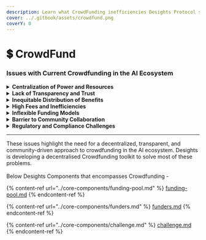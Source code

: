 ```yaml
---
description: Learn what CrowdFunding inefficiencies Desights Protocol solves
cover: ../.gitbook/assets/crowdfund.png
coverY: 0
---
```


# 💲 CrowdFund

### Issues with Current Crowdfunding in the AI Ecosystem

<details>

<summary><strong>Centralization of Power and Resources</strong></summary>

* **Dominance of Large Entities**: Major corporations and well-funded entities dominate AI research and development, limiting opportunities for smaller developers and independent researchers.

<!---->

* **Resource Inequality**: Smaller teams often lack access to necessary resources, funding, and infrastructure, creating a significant barrier to entry.

</details>

<details>

<summary><strong>Lack of Transparency and Trust</strong></summary>

* **Opaque Funding Processes**: Traditional crowdfunding platforms often lack transparency in how funds are allocated and managed, leading to mistrust among backers.

<!---->

* **Risk of Fraud**: The centralized nature of these platforms makes them susceptible to fraudulent activities, with limited mechanisms for accountability and verification.

</details>

<details>

<summary><strong>Inequitable Distribution of Benefits</strong></summary>

* **Limited Contributor Rewards**: Backers and contributors often receive minimal rewards or recognition for their support, with most benefits accruing to project initiators.

<!---->

* **Ownership Concentration**: Centralized platforms typically concentrate ownership and control, marginalizing the contributions and interests of smaller stakeholders.

</details>

<details>

<summary><strong>High Fees and Inefficiencies</strong></summary>

* **Platform Fees**: Traditional crowdfunding platforms charge significant fees for their services, reducing the overall funding available for projects.

<!---->

* **Administrative Overheads**: The centralized management of these platforms leads to administrative inefficiencies, delaying project timelines and increasing costs.

</details>

<details>

<summary><strong>Inflexible Funding Models</strong></summary>

* **All-or-Nothing Campaigns**: Many platforms use rigid funding models where projects only receive funds if they meet their full funding goal, which can be challenging for innovative or niche AI projects.

<!---->

* **Limited Funding Options**: Traditional platforms often provide limited options for backers, such as one-time contributions without the possibility of ongoing support or equity stakes.

</details>

<details>

<summary><strong>Barrier to Community Collaboration</strong></summary>

* **Isolated Project Development**: Current platforms lack mechanisms to facilitate ongoing collaboration and community involvement in project development.

<!---->

* **Limited Feedback Mechanisms**: There are few opportunities for backers to provide feedback or participate in project governance, leading to a disconnect between project teams and their communities.

</details>

<details>

<summary><strong>Regulatory and Compliance Challenges</strong></summary>

* **Legal and Regulatory Barriers**: Traditional crowdfunding models must navigate complex legal and regulatory landscapes, which can limit their ability to operate globally and inclusively.

<!---->

* **Lack of Standardization**: The absence of standardized protocols and practices across platforms creates inconsistencies and complicates cross-platform collaboration and integration.

</details>



***

These issues highlight the need for a decentralized, transparent, and community-driven approach to crowdfunding in the AI ecosystem. Desights is developing a decentralised Crowdfunding toolkit to solve most of these problems.\
\
Below Desights Components that encompasses Crowdfunding -

{% content-ref url="../core-components/funding-pool.md" %}
[funding-pool.md](../core-components/funding-pool.md)
{% endcontent-ref %}

{% content-ref url="../core-components/funders.md" %}
[funders.md](../core-components/funders.md)
{% endcontent-ref %}

{% content-ref url="../core-components/challenge.md" %}
[challenge.md](../core-components/challenge.md)
{% endcontent-ref %}
